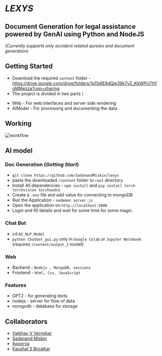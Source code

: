 # *LEXYS*
## Document Generation for legal assistance powered by GenAI using Python and NodeJS
*(Currently supports only accident related qureies and document generation)*

## Getting Started
- Download the required `content` folder -
 https://drive.google.com/drive/folders/1pTb6E8dQie36k7yZ_KkWPU7hYgMMezza?usp=sharing
- The project is divided in two parts  \
* Web - For web interfaces and server side rendering
* AIModel - For processing and documenting the data
.
## Working
![workflow](https://github.com/SadanandMiskin/lexys/assets/119523972/e06a4d07-af3c-434a-b755-2d6f1f4e7dde)



## AI model

### Doc Generation (*Getting Start*)
- `git clone https://github.com/SadanandMiskin/lexys`
-  paste the downloaded `/content` folder to `root` directory
-  Install All dependencies - `npm install` and `pip install torch torchvision torchaudio`
-  Create a `.env` file and add value for connecting to mongoDB
- Run the Application - `nodemon server.js`
- Open the application on `http://localhost:3000`
- Login and fill details and wait for some time for some magic.

### Chat Bot
- cd `AI_NLP_Model` 
- `python Chatbot_gui.py` only in `Google Colab` or `Jupyter Notebook` (requires `/content/output_2` model)

### Web
- Backend - `Nodejs , MongoDB, sessions`
- Frontend - `Html, Css, JavaScript`

### Features
- GPT2 - for generating texts
- nodejs - server for flow of data
- mongodb - database for storage

## Collaborators

- [Vaibhav V Vernekar](https://github.com/VaibahvVernekar27)
- [Sadanand Miskin](https://github.com/SadanandMiskin)
- [Apoorva](https://github.com/ApoorvaAppu12)
- [Kaushal S Boralkar](https://github.com/boralkarkaushal)
